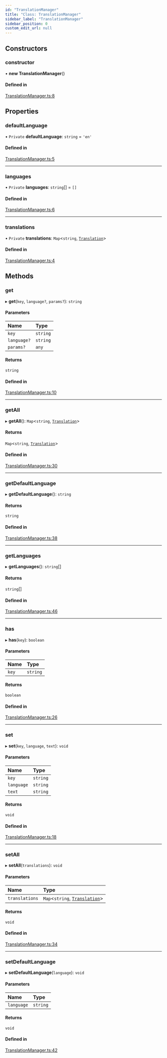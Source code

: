 ```yaml
---
id: "TranslationManager"
title: "Class: TranslationManager"
sidebar_label: "TranslationManager"
sidebar_position: 0
custom_edit_url: null
---
```


## Constructors

### constructor

• **new TranslationManager**()

#### Defined in

[TranslationManager.ts:8](https://github.com/ZumitoTeam/zumito-framework/blob/3f6ac2b/src/TranslationManager.ts#L8)

## Properties

### defaultLanguage

• `Private` **defaultLanguage**: `string` = `'en'`

#### Defined in

[TranslationManager.ts:5](https://github.com/ZumitoTeam/zumito-framework/blob/3f6ac2b/src/TranslationManager.ts#L5)

___

### languages

• `Private` **languages**: `string`[] = `[]`

#### Defined in

[TranslationManager.ts:6](https://github.com/ZumitoTeam/zumito-framework/blob/3f6ac2b/src/TranslationManager.ts#L6)

___

### translations

• `Private` **translations**: `Map`<`string`, [`Translation`](Translation.md)\>

#### Defined in

[TranslationManager.ts:4](https://github.com/ZumitoTeam/zumito-framework/blob/3f6ac2b/src/TranslationManager.ts#L4)

## Methods

### get

▸ **get**(`key`, `language?`, `params?`): `string`

#### Parameters

| Name | Type |
| :------ | :------ |
| `key` | `string` |
| `language?` | `string` |
| `params?` | `any` |

#### Returns

`string`

#### Defined in

[TranslationManager.ts:10](https://github.com/ZumitoTeam/zumito-framework/blob/3f6ac2b/src/TranslationManager.ts#L10)

___

### getAll

▸ **getAll**(): `Map`<`string`, [`Translation`](Translation.md)\>

#### Returns

`Map`<`string`, [`Translation`](Translation.md)\>

#### Defined in

[TranslationManager.ts:30](https://github.com/ZumitoTeam/zumito-framework/blob/3f6ac2b/src/TranslationManager.ts#L30)

___

### getDefaultLanguage

▸ **getDefaultLanguage**(): `string`

#### Returns

`string`

#### Defined in

[TranslationManager.ts:38](https://github.com/ZumitoTeam/zumito-framework/blob/3f6ac2b/src/TranslationManager.ts#L38)

___

### getLanguages

▸ **getLanguages**(): `string`[]

#### Returns

`string`[]

#### Defined in

[TranslationManager.ts:46](https://github.com/ZumitoTeam/zumito-framework/blob/3f6ac2b/src/TranslationManager.ts#L46)

___

### has

▸ **has**(`key`): `boolean`

#### Parameters

| Name | Type |
| :------ | :------ |
| `key` | `string` |

#### Returns

`boolean`

#### Defined in

[TranslationManager.ts:26](https://github.com/ZumitoTeam/zumito-framework/blob/3f6ac2b/src/TranslationManager.ts#L26)

___

### set

▸ **set**(`key`, `language`, `text`): `void`

#### Parameters

| Name | Type |
| :------ | :------ |
| `key` | `string` |
| `language` | `string` |
| `text` | `string` |

#### Returns

`void`

#### Defined in

[TranslationManager.ts:18](https://github.com/ZumitoTeam/zumito-framework/blob/3f6ac2b/src/TranslationManager.ts#L18)

___

### setAll

▸ **setAll**(`translations`): `void`

#### Parameters

| Name | Type |
| :------ | :------ |
| `translations` | `Map`<`string`, [`Translation`](Translation.md)\> |

#### Returns

`void`

#### Defined in

[TranslationManager.ts:34](https://github.com/ZumitoTeam/zumito-framework/blob/3f6ac2b/src/TranslationManager.ts#L34)

___

### setDefaultLanguage

▸ **setDefaultLanguage**(`language`): `void`

#### Parameters

| Name | Type |
| :------ | :------ |
| `language` | `string` |

#### Returns

`void`

#### Defined in

[TranslationManager.ts:42](https://github.com/ZumitoTeam/zumito-framework/blob/3f6ac2b/src/TranslationManager.ts#L42)
